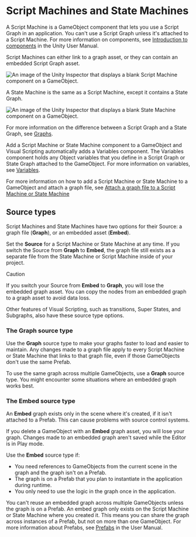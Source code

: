 # Script Machines and State Machines

A Script Machine is a GameObject component that lets you use a Script Graph in an application. You can't use a Script Graph unless it's attached to a Script Machine. For more information on components, see [Introduction to components](https://docs.unity3d.com/Manual/Components.html) in the Unity User Manual. 

Script Machines can either link to a graph asset, or they can contain an embedded Script Graph asset.

![An image of the Unity Inspector that displays a blank Script Machine component on a GameObject.](images\vs-script-machine-blank.png)

A State Machine is the same as a Script Machine, except it contains a State Graph.

![An image of the Unity Inspector that displays a blank State Machine component on a GameObject.](images\vs-state-machine-blank.png)

For more information on the difference between a Script Graph and a State Graph, see [Graphs](vs-graph-types.md).

Add a Script Machine or State Machine component to a GameObject and Visual Scripting automatically adds a Variables component. The Variables component holds any Object variables that you define in a Script Graph or State Graph attached to the GameObject. For more information on variables, see [Variables](vs-variables.md).

For more information on how to add a Script Machine or State Machine to a GameObject and attach a graph file, see [Attach a graph file to a Script Machine or State Machine](vs-attach-graph-machine.md)

## Source types

Script Machines and State Machines have two options for their Source: a graph file (**Graph**), or an embedded asset (**Embed**). 

Set the **Source** for a Script Machine or State Machine at any time. If you switch the Source from **Graph** to **Embed**, the graph file still exists as a separate file from the State Machine or Script Machine inside of your project.

> [!CAUTION]
> If you switch your Source from **Embed** to **Graph**, you will lose the embedded graph asset. You can copy the nodes from an embedded graph to a graph asset to avoid data loss. 

Other features of Visual Scripting, such as transitions, Super States, and Subgraphs, also have these source type options.

### The Graph source type 

Use the **Graph** source type to make your graphs faster to load and easier to maintain. Any changes made to a graph file apply to every Script Machine or State Machine that links to that graph file, even if those GameObjects don't use the same Prefab. 

To use the same graph across multiple GameObjects, use a **Graph** source type. You might encounter some situations where an embedded graph works best. 

### The Embed source type 

An **Embed** graph exists only in the scene where it's created, if it isn't attached to a Prefab. This can cause problems with source control systems. 

If you delete a GameObject with an **Embed** graph asset, you will lose your graph. Changes made to an embedded graph aren't saved while the Editor is in Play mode.

Use the **Embed** source type if: 

- You need references to GameObjects from the current scene in the graph and the graph isn't on a Prefab. 
- The graph is on a Prefab that you plan to instantiate in the application during runtime. 
- You only need to use the logic in the graph once in the application. 

You can't reuse an embedded graph across multiple GameObjects unless the graph is on a Prefab. An embed graph only exists on the Script Machine or State Machine where you created it. This means you can share the graph across instances of a Prefab, but not on more than one GameObject. For more information about Prefabs, see [Prefabs](https://docs.unity3d.com/Manual/Prefabs.html) in the User Manual.
